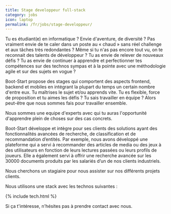 ```yaml
---
title: Stage developpeur full-stack
category: jobs
icon: laptop
permalink: /fr/jobs/stage-developpeur/
---
```

Tu es étudiant(e) en informatique ? Envie d'aventure, de diversité ? Pas vraiment envie de te caler dans un poste au « chaud » sans réel challenge et aux tâches très redondantes ? Même si tu n'as pas encore tout vu, on te reconnait des talents de développeur ? Tu as envie de relever de nouveaux défis ? Tu as envie de continuer à apprendre et perfectionner tes compétences sur des technos sympas et à la pointe avec une méthodologie agile et sur des sujets en vogue ?

Boot-Start propose des stages qui comportent des aspects frontend, backend et mobiles en intégrant la plupart du temps un certain nombre d'entre eux. Tu maîtrises le sujet et/ou apprends vite. Tu es flexible, force de proposition et tu aimes les défis ? Tu sais travailler en équipe ? Alors peut-être que nous sommes fais pour travailler ensemble.

Nous sommes une equipe d'experts avec qui tu auras l'opportunité d'apprendre plein de choses sur des cas concrets.

Boot-Start développe et intègre pour ses clients des solutions ayant des fonctionnalités avancées de recherche, de classification et de recommandation d’entités. Par exemple, nous avons développé une plateforme qui a servi à recommander des articles de media ou des jeux à des utilisateurs en fonction de leurs lectures passées ou leurs profils de joueurs. Elle a également servi à offrir une recherche avancée sur les 30000 documents produits par les salariés d’un de nos clients industriels.

Nous cherchons un stagiaire pour nous assister sur nos différents projets clients.

Nous utilisons une stack avec les technos suivantes :

{% include tech.html %}

Si ça t'intéresse, n'hésites pas à prendre contact avec nous.
